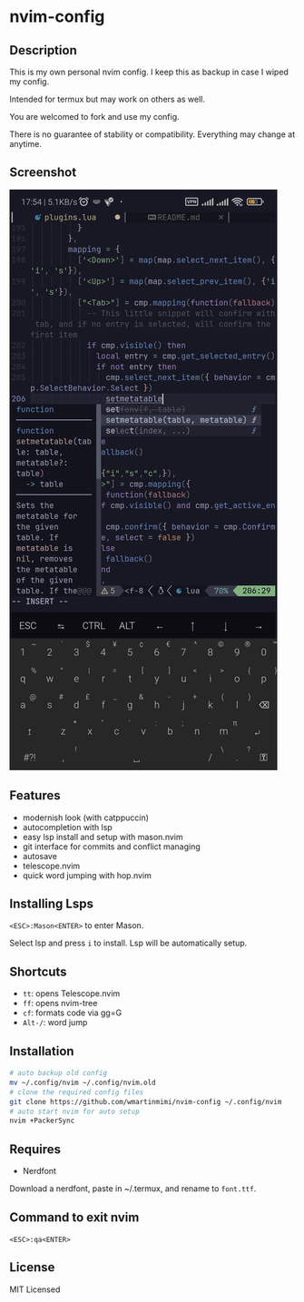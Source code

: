 # nvim-config

## Description

This is my own personal nvim config.
I keep this as backup in case I wiped my config.

Intended for termux but may work on others as well.

You are welcomed to fork and use my config.

There is no guarantee of stability or compatibility.
Everything may change at anytime.

## Screenshot

![Example](example.jpg)

## Features

- modernish look (with catppuccin)
- autocompletion with lsp
- easy lsp install and setup with mason.nvim
- git interface for commits and conflict managing
- autosave
- telescope.nvim
- quick word jumping with hop.nvim

## Installing Lsps
```<ESC>:Mason<ENTER>``` to enter Mason.

Select lsp and press ```i``` to install.
Lsp will be automatically setup.

## Shortcuts

- ```tt```: opens Telescope.nvim
- ```ff```: opens nvim-tree
- ```cf```: formats code via gg=G
- ```Alt-/```: word jump

## Installation

```bash
# auto backup old config
mv ~/.config/nvim ~/.config/nvim.old
# clone the required config files
git clone https://github.com/wmartinmimi/nvim-config ~/.config/nvim
# auto start nvim for auto setup
nvim +PackerSync
```

## Requires

- Nerdfont

Download a nerdfont, paste in ~/.termux, and rename to ```font.ttf```.

## Command to exit nvim

```<ESC>:qa<ENTER>```

## License

MIT Licensed
